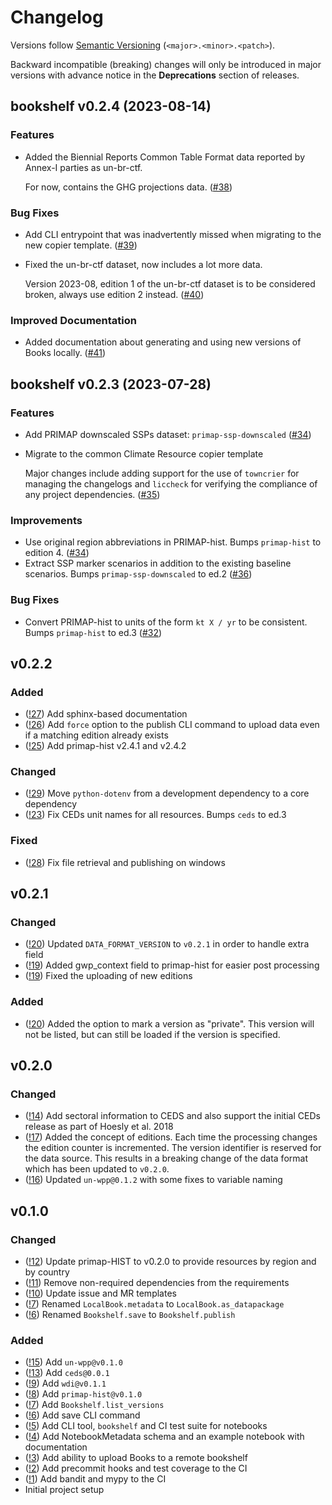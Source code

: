 # Changelog

Versions follow [Semantic Versioning](https://semver.org/) (`<major>.<minor>.<patch>`).

Backward incompatible (breaking) changes will only be introduced in major versions
with advance notice in the **Deprecations** section of releases.


<!--
You should *NOT* be adding new changelog entries to this file, this
file is managed by towncrier. See changelog/README.md.

You *may* edit previous changelogs to fix problems like typo corrections or such.
To add a new changelog entry, please see
https://pip.pypa.io/en/latest/development/contributing/#news-entries,
noting that we use the `changelog` directory instead of news, md instead
of rst and use slightly different categories.
-->

<!-- towncrier release notes start -->

## bookshelf v0.2.4 (2023-08-14)


### Features

- Added the Biennial Reports Common Table Format data reported by Annex-I parties as un-br-ctf.

  For now, contains the GHG projections data. ([#38](https://gitlab.com/climate-resource/bookshelf/bookshelf/-/merge_requests/38))

### Bug Fixes

- Add CLI entrypoint that was inadvertently missed when migrating to the new copier template. ([#39](https://gitlab.com/climate-resource/bookshelf/bookshelf/-/merge_requests/39))
- Fixed the un-br-ctf dataset, now includes a lot more data.

  Version 2023-08, edition 1 of the un-br-ctf dataset is to be considered broken, always
  use edition 2 instead. ([#40](https://gitlab.com/climate-resource/bookshelf/bookshelf/-/merge_requests/40))

### Improved Documentation

- Added documentation about generating and using new versions of Books locally. ([#41](https://gitlab.com/climate-resource/bookshelf/bookshelf/-/merge_requests/41))


## bookshelf v0.2.3 (2023-07-28)


### Features

- Add PRIMAP downscaled SSPs dataset: `primap-ssp-downscaled` ([#34](https://gitlab.com/climate-resource/bookshelf/bookshelf/-/merge_requests/34))
- Migrate to the common Climate Resource copier template

  Major changes include adding support for the use of `towncrier` for managing the changelogs and `liccheck` for verifying
  the compliance of any project dependencies. ([#35](https://gitlab.com/climate-resource/bookshelf/bookshelf/-/merge_requests/35))

### Improvements

- Use original region abbreviations in PRIMAP-hist. Bumps `primap-hist` to edition 4. ([#34](https://gitlab.com/climate-resource/bookshelf/bookshelf/-/merge_requests/34))
- Extract SSP marker scenarios in addition to the existing baseline scenarios. Bumps `primap-ssp-downscaled` to ed.2 ([#36](https://gitlab.com/climate-resource/bookshelf/bookshelf/-/merge_requests/36))

### Bug Fixes

- Convert PRIMAP-hist to units of the form `kt X / yr` to be consistent. Bumps `primap-hist` to ed.3 ([#32](https://gitlab.com/climate-resource/bookshelf/bookshelf/-/merge_requests/32))


## v0.2.2

### Added

- ([!27](https://gitlab.com/climate-resource/bookshelf/bookshelf/merge_requests/27)) Add sphinx-based documentation
- ([!26](https://gitlab.com/climate-resource/bookshelf/bookshelf/merge_requests/26)) Add `force` option to the publish CLI command to upload data even if a matching edition already exists
- ([!25](https://gitlab.com/climate-resource/bookshelf/bookshelf/merge_requests/25)) Add primap-hist v2.4.1 and v2.4.2

### Changed

- ([!29](https://gitlab.com/climate-resource/bookshelf/bookshelf/merge_requests/29)) Move `python-dotenv` from a development dependency to a core dependency
- ([!23](https://gitlab.com/climate-resource/bookshelf/bookshelf/merge_requests/23)) Fix CEDs unit names for all resources. Bumps `ceds` to ed.3

### Fixed

- ([!28](https://gitlab.com/climate-resource/bookshelf/bookshelf/-/merge_requests/28)) Fix file retrieval and publishing on windows

## v0.2.1

### Changed

- ([!20](https://gitlab.com/climate-resource/bookshelf/bookshelf/merge_requests/20)) Updated `DATA_FORMAT_VERSION` to `v0.2.1` in order to handle extra field
- ([!19](https://gitlab.com/climate-resource/bookshelf/bookshelf/merge_requests/19)) Added gwp_context field to primap-hist for easier post processing
- ([!19](https://gitlab.com/climate-resource/bookshelf/bookshelf/merge_requests/19)) Fixed the uploading of new editions

### Added

- ([!20](https://gitlab.com/climate-resource/bookshelf/bookshelf/merge_requests/20)) Added the option to mark a version as "private". This version will not be listed, but can still be loaded if the version is specified.

## v0.2.0

### Changed

- ([!14](https://gitlab.com/climate-resource/bookshelf/bookshelf/merge_requests/14)) Add sectoral information to CEDS and also support the initial CEDs release as part of Hoesly et al. 2018
- ([!17](https://gitlab.com/climate-resource/bookshelf/bookshelf/merge_requests/17)) Added the concept of editions. Each time the processing changes the edition counter is incremented. The version identifier is reserved for the data source. This results in a breaking change of the data format which has been updated to `v0.2.0`.
- ([!16](https://gitlab.com/climate-resource/bookshelf/bookshelf/merge_requests/16))  Updated `un-wpp@0.1.2` with some fixes to variable naming

## v0.1.0

### Changed

- ([!12](https://gitlab.com/climate-resource/bookshelf/bookshelf/merge_requests/12)) Update primap-HIST to v0.2.0 to provide resources by region and by country
- ([!11](https://gitlab.com/climate-resource/bookshelf/bookshelf/merge_requests/11)) Remove non-required dependencies from the  requirements
- ([!10](https://gitlab.com/climate-resource/bookshelf/bookshelf/merge_requests/10)) Update issue and MR templates
- ([!7](https://gitlab.com/climate-resource/bookshelf/bookshelf/merge_requests/7)) Renamed `LocalBook.metadata` to `LocalBook.as_datapackage`
- ([!6](https://gitlab.com/climate-resource/bookshelf/bookshelf/merge_requests/6)) Renamed `Bookshelf.save` to `Bookshelf.publish`

### Added

- ([!15](https://gitlab.com/climate-resource/bookshelf/bookshelf/merge_requests/15)) Add `un-wpp@v0.1.0`
- ([!13](https://gitlab.com/climate-resource/bookshelf/bookshelf/merge_requests/13)) Add `ceds@0.0.1`
- ([!9](https://gitlab.com/climate-resource/bookshelf/bookshelf/merge_requests/9)) Add `wdi@v0.1.1`
- ([!8](https://gitlab.com/climate-resource/bookshelf/bookshelf/merge_requests/8)) Add `primap-hist@v0.1.0`
- ([!7](https://gitlab.com/climate-resource/bookshelf/bookshelf/merge_requests/7)) Add `Bookshelf.list_versions`
- ([!6](https://gitlab.com/climate-resource/bookshelf/bookshelf/merge_requests/6)) Add save CLI command
- ([!5](https://gitlab.com/climate-resource/bookshelf/bookshelf/merge_requests/5)) Add CLI tool, `bookshelf` and CI test suite for notebooks
- ([!4](https://gitlab.com/climate-resource/bookshelf/bookshelf/merge_requests/4)) Add NotebookMetadata schema and an example notebook with documentation
- ([!3](https://gitlab.com/climate-resource/bookshelf/bookshelf/merge_requests/3)) Add ability to upload Books to a remote bookshelf
- ([!2](https://gitlab.com/climate-resource/bookshelf/bookshelf/merge_requests/2)) Add precommit hooks and test coverage to the CI
- ([!1](https://gitlab.com/climate-resource/bookshelf/bookshelf/merge_requests/1)) Add bandit and mypy to the CI
- Initial project setup
